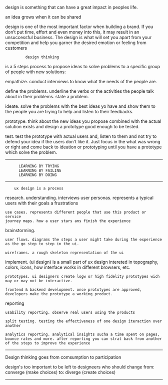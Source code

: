 design is something that can have a great impact in peoples life.

an idea grows when it can be shared

design is one of the most important factor when building a brand. If you don’t put time, effort and even money into this, it may result in an unsuccessful business. The design is what will set you apart from your competition and help you garner the desired emotion or feeling from customers                         

             design thinking 

is a 5 steps process to propose ideas to solve problems to a specific group of people with new solutions:

   empathize. conduct interviews to know what the needs of the people are.

   define the problems. underline the verbs or the activities the people talk about in their problems. state a problem.

   ideate. solve the problems with the best ideas yo have and show them to the people you are trying to help and listen to their feedbacks.

   prototype. think about the new ideas you propose combined with the actual solution exists and design a prototype good enough to be tested.

   test. test the prototype with actual users and, listen to them and not try to defend your idea if the users don't like it. Just focus in the 
what was wrong or right and come back to ideation or prototyping until you have a prototype which solve the problem.

___________________________________

          LEARNING BY TRYING
          LEARNING BY FAILING
          LEARNING BY DOING
___________________________________

        ux design is a process

   research. 
	understanding. interviews
	user personas. represents a typical users with their goals a frustrations

	use cases. represents different people that use this product or service
	journey maps. how a user stars ans finish the experience
   brainstorming.

   	user flows. diagrams the steps a user might take during the experience as the go step to step in the ui.

	wireframes. a rough skeleton representation of the ui
   implement. (ui design) is a small part of ux design intereted in topography, colors, icons, how interface works in different browsers, etc.

	prototypes. ui designers create logw or high fidelity prototypes wich may or may not be interactive.

	frontend & backend development. once prototypes are approved, developers make the prototype a working product.
   reporting

	usability reporting. observe real users using the products

	split testing. testing the effectiveness of one design iteraction over another

	analytics reporting. analytical insights sucha a time spent on pages, bounce rates and more. after reporting you can strat back from another of the steps to improve the experience 

__________________________________


Design thinking goes from comsumption to participation

design's too important to be left to designeers who should change from: converge (make choices) to: diverge (create choices)

____________________________________





   





























	
	
   